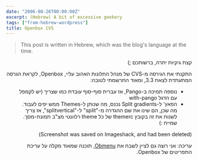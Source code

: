 ```yaml
---
date: "2006-08-26T00:00:00Z"
excerpt: (Hebrew) A bit of excessive geekery
tags: ["from-hebrew-wordpress"]
title: Openbox CVS
---
```


> This post is written in Hebrew, which was the blog's language at the time.

<div dir="rtl">

קצת גיקיות יתרה, ברשותכם ;)

התקנתי את הגירסה מ-CVS של מנהל החלונות האהוב עליי, Openbox, לקראת הגרסה המתעתדת לצאת 3.3, ומאוד התרשמתי לטובה:
‏
* נוספה תמיכה ב-Pango, אז עברית סוף-סוף עובדת כמו שצריך (יש לקמפל עם הדגל with-pango
* הפאץ' ל-Split gradients נכנס, מה שנותן ל-Themes ממש יפים לעבוד. מה שכן, הם שינו את שם ההגדרה מ-"split" ל-"splitvertical", אז צריך לשנות את זה בקובץ themerc של כל theme רלוונטי
מצ"ב תמונת-מסך. שמייח :)

(Screenshot was saved on Imageshack, and had been deleted)

עריכה: אני רוצה גם לציין לשבח את [Obmenu], תוכנה שמאוד מקלה על עריכת התפריטים של Openbox.

[Obmenu]: https://web.archive.org/web/20061119211209/http://obmenu.sf.net/

</div>
